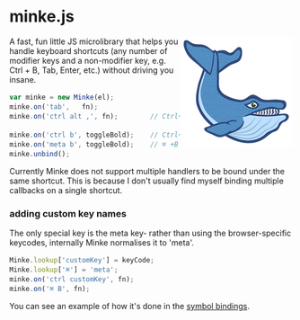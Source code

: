# minke.js

<img src='media/minke.png' align='right'/>

A fast, fun little JS microlibrary that helps you handle
keyboard shortcuts (any number of modifier keys and a non-modifier
key, e.g. Ctrl + B, Tab, Enter, etc.) without driving you insane.

```js
var minke = new Minke(el);
minke.on('tab',   fn);
minke.on('ctrl alt ,', fn);        // Ctrl+Alt+,

minke.on('ctrl b', toggleBold);    // Ctrl+B
minke.on('meta b', toggleBold);    // ⌘ +B
minke.unbind();
```

Currently Minke does not support multiple handlers to be bound
under the same shortcut. This is because I don't usually find
myself binding multiple callbacks on a single shortcut.

### adding custom key names

The only special key is the meta key- rather than using
the browser-specific keycodes, internally Minke normalises
it to 'meta'.

```js
Minke.lookup['customKey'] = keyCode;
Minke.lookup['⌘'] = 'meta';
minke.on('ctrl customKey', fn);
minke.on('⌘ B', fn);
```

You can see an example of how it's done in the
[symbol bindings](bindings/symbols.js).
